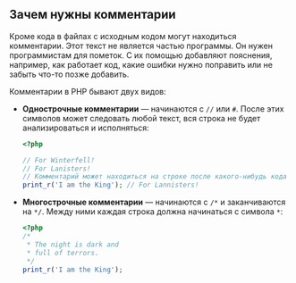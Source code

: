## Зачем нужны комментарии

Кроме кода в файлах с исходным кодом могут находиться комментарии. Этот текст не является частью программы. Он нужен программистам для пометок. С их помощью добавляют пояснения, например, как работает код, какие ошибки нужно поправить или не забыть что-то позже добавить.

Комментарии в PHP бывают двух видов:

* **Однострочные комментарии** — начинаются с `//` или `#`. После этих символов может следовать любой текст, вся строка не будет анализироваться и исполняться:

  ```php
  <?php

  // For Winterfell!
  // For Lanisters!
  // Комментарий может находиться на строке после какого-нибудь кода
  print_r('I am the King'); // For Lannisters!
  ```

* **Многострочные комментарии** — начинаются с `/*` и заканчиваются на `*/`. Между ними каждая строка должна начинаться с символа `*`:

  ```php
  <?php
  /*
   * The night is dark and
   * full of terrors.
   */
  print_r('I am the King');
  ```
